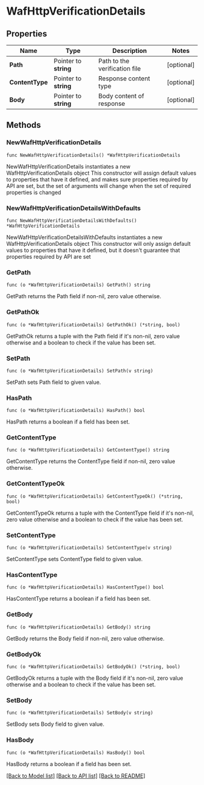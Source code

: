 # WafHttpVerificationDetails

## Properties

Name | Type | Description | Notes
------------ | ------------- | ------------- | -------------
**Path** | Pointer to **string** | Path to the verification file | [optional] 
**ContentType** | Pointer to **string** | Response content type | [optional] 
**Body** | Pointer to **string** | Body content of response | [optional] 

## Methods

### NewWafHttpVerificationDetails

`func NewWafHttpVerificationDetails() *WafHttpVerificationDetails`

NewWafHttpVerificationDetails instantiates a new WafHttpVerificationDetails object
This constructor will assign default values to properties that have it defined,
and makes sure properties required by API are set, but the set of arguments
will change when the set of required properties is changed

### NewWafHttpVerificationDetailsWithDefaults

`func NewWafHttpVerificationDetailsWithDefaults() *WafHttpVerificationDetails`

NewWafHttpVerificationDetailsWithDefaults instantiates a new WafHttpVerificationDetails object
This constructor will only assign default values to properties that have it defined,
but it doesn't guarantee that properties required by API are set

### GetPath

`func (o *WafHttpVerificationDetails) GetPath() string`

GetPath returns the Path field if non-nil, zero value otherwise.

### GetPathOk

`func (o *WafHttpVerificationDetails) GetPathOk() (*string, bool)`

GetPathOk returns a tuple with the Path field if it's non-nil, zero value otherwise
and a boolean to check if the value has been set.

### SetPath

`func (o *WafHttpVerificationDetails) SetPath(v string)`

SetPath sets Path field to given value.

### HasPath

`func (o *WafHttpVerificationDetails) HasPath() bool`

HasPath returns a boolean if a field has been set.

### GetContentType

`func (o *WafHttpVerificationDetails) GetContentType() string`

GetContentType returns the ContentType field if non-nil, zero value otherwise.

### GetContentTypeOk

`func (o *WafHttpVerificationDetails) GetContentTypeOk() (*string, bool)`

GetContentTypeOk returns a tuple with the ContentType field if it's non-nil, zero value otherwise
and a boolean to check if the value has been set.

### SetContentType

`func (o *WafHttpVerificationDetails) SetContentType(v string)`

SetContentType sets ContentType field to given value.

### HasContentType

`func (o *WafHttpVerificationDetails) HasContentType() bool`

HasContentType returns a boolean if a field has been set.

### GetBody

`func (o *WafHttpVerificationDetails) GetBody() string`

GetBody returns the Body field if non-nil, zero value otherwise.

### GetBodyOk

`func (o *WafHttpVerificationDetails) GetBodyOk() (*string, bool)`

GetBodyOk returns a tuple with the Body field if it's non-nil, zero value otherwise
and a boolean to check if the value has been set.

### SetBody

`func (o *WafHttpVerificationDetails) SetBody(v string)`

SetBody sets Body field to given value.

### HasBody

`func (o *WafHttpVerificationDetails) HasBody() bool`

HasBody returns a boolean if a field has been set.


[[Back to Model list]](../README.md#documentation-for-models) [[Back to API list]](../README.md#documentation-for-api-endpoints) [[Back to README]](../README.md)


